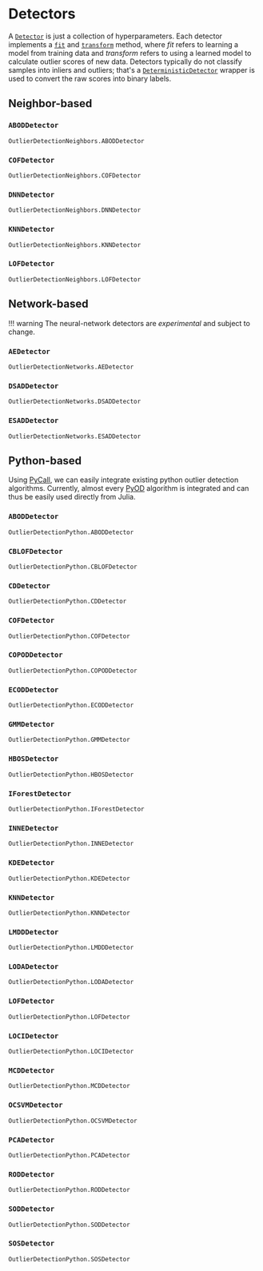 # Detectors

A [`Detector`](@ref) is just a collection of hyperparameters. Each detector implements a [`fit`](@ref) and [`transform`](@ref) method, where *fit* refers to learning a model from training data and *transform* refers to using a learned model to calculate outlier scores of new data. Detectors typically do not classify samples into inliers and outliers; that's a [`DeterministicDetector`](@ref) wrapper is used to convert the raw scores into binary labels.

## Neighbor-based

### `ABODDetector`

```@docs
OutlierDetectionNeighbors.ABODDetector
```

### `COFDetector`

```@docs
OutlierDetectionNeighbors.COFDetector
```

### `DNNDetector`

```@docs
OutlierDetectionNeighbors.DNNDetector
```

### `KNNDetector`

```@docs
OutlierDetectionNeighbors.KNNDetector
```

### `LOFDetector`

```@docs
OutlierDetectionNeighbors.LOFDetector
```

## Network-based

!!! warning
    The neural-network detectors are *experimental* and subject to change.

### `AEDetector`

```@docs
OutlierDetectionNetworks.AEDetector
```

### `DSADDetector`

```@docs
OutlierDetectionNetworks.DSADDetector
```

### `ESADDetector`

```@docs
OutlierDetectionNetworks.ESADDetector
```

## Python-based

Using [PyCall](https://github.com/JuliaPy/PyCall.jl), we can easily integrate existing python outlier detection algorithms. Currently, almost every [PyOD](https://github.com/yzhao062/pyod) algorithm is integrated and can thus be easily used directly from Julia.

### `ABODDetector`

```@docs
OutlierDetectionPython.ABODDetector
```

### `CBLOFDetector`

```@docs
OutlierDetectionPython.CBLOFDetector
```

### `CDDetector`

```@docs
OutlierDetectionPython.CDDetector
```

### `COFDetector`

```@docs
OutlierDetectionPython.COFDetector
```

### `COPODDetector`

```@docs
OutlierDetectionPython.COPODDetector
```

### `ECODDetector`

```@docs
OutlierDetectionPython.ECODDetector
```

### `GMMDetector`

```@docs
OutlierDetectionPython.GMMDetector
```

### `HBOSDetector`

```@docs
OutlierDetectionPython.HBOSDetector
```

### `IForestDetector`

```@docs
OutlierDetectionPython.IForestDetector
```

### `INNEDetector`

```@docs
OutlierDetectionPython.INNEDetector
```

### `KDEDetector`

```@docs
OutlierDetectionPython.KDEDetector
```

### `KNNDetector`

```@docs
OutlierDetectionPython.KNNDetector
```

### `LMDDDetector`

```@docs
OutlierDetectionPython.LMDDDetector
```

### `LODADetector`

```@docs
OutlierDetectionPython.LODADetector
```

### `LOFDetector`

```@docs
OutlierDetectionPython.LOFDetector
```

### `LOCIDetector`

```@docs
OutlierDetectionPython.LOCIDetector
```

### `MCDDetector`

```@docs
OutlierDetectionPython.MCDDetector
```

### `OCSVMDetector`

```@docs
OutlierDetectionPython.OCSVMDetector
```

### `PCADetector`

```@docs
OutlierDetectionPython.PCADetector
```

### `RODDetector`

```@docs
OutlierDetectionPython.RODDetector
```

### `SODDetector`

```@docs
OutlierDetectionPython.SODDetector
```

### `SOSDetector`

```@docs
OutlierDetectionPython.SOSDetector
```
